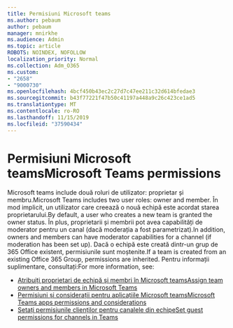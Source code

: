 ```yaml
---
title: Permisiuni Microsoft teams
ms.author: pebaum
author: pebaum
manager: mnirkhe
ms.audience: Admin
ms.topic: article
ROBOTS: NOINDEX, NOFOLLOW
localization_priority: Normal
ms.collection: Adm_O365
ms.custom:
- "2658"
- "9000730"
ms.openlocfilehash: 4bcf450b43ec2c27d7c47ee211c32d614bfedae3
ms.sourcegitcommit: b43f77221f47b50c41197a448a9c26c423ce1ad5
ms.translationtype: MT
ms.contentlocale: ro-RO
ms.lasthandoff: 11/15/2019
ms.locfileid: "37590434"
---
```

# <a name="microsoft-teams-permissions"></a><span data-ttu-id="da0d9-102">Permisiuni Microsoft teams</span><span class="sxs-lookup"><span data-stu-id="da0d9-102">Microsoft Teams permissions</span></span>

<span data-ttu-id="da0d9-103">Microsoft teams include două roluri de utilizator: proprietar și membru.</span><span class="sxs-lookup"><span data-stu-id="da0d9-103">Microsoft Teams includes two user roles: owner and member.</span></span> <span data-ttu-id="da0d9-104">În mod implicit, un utilizator care creează o nouă echipă este acordat starea proprietarului.</span><span class="sxs-lookup"><span data-stu-id="da0d9-104">By default, a user who creates a new team is granted the owner status.</span></span> <span data-ttu-id="da0d9-105">În plus, proprietarii și membrii pot avea capabilități de moderator pentru un canal (dacă moderația a fost parametrizat).</span><span class="sxs-lookup"><span data-stu-id="da0d9-105">In addition, owners and members can have moderator capabilities for a channel (if moderation has been set up).</span></span> <span data-ttu-id="da0d9-106">Dacă o echipă este creată dintr-un grup de 365 Office existent, permisiunile sunt moștenite.</span><span class="sxs-lookup"><span data-stu-id="da0d9-106">If a team is created from an existing Office 365 Group, permissions are inherited.</span></span> <span data-ttu-id="da0d9-107">Pentru informații suplimentare, consultați:</span><span class="sxs-lookup"><span data-stu-id="da0d9-107">For more information, see:</span></span>

- [<span data-ttu-id="da0d9-108">Atribuiți proprietari de echipă și membri în Microsoft teams</span><span class="sxs-lookup"><span data-stu-id="da0d9-108">Assign team owners and members in Microsoft Teams</span></span>](https://docs.microsoft.com/microsoftteams/assign-roles-permissions)
- [<span data-ttu-id="da0d9-109">Permisiuni și considerații pentru aplicațiile Microsoft teams</span><span class="sxs-lookup"><span data-stu-id="da0d9-109">Microsoft Teams apps permissions and considerations</span></span>](https://docs.microsoft.com/microsoftteams/app-permissions)
- [<span data-ttu-id="da0d9-110">Setați permisiunile clienților pentru canalele din echipe</span><span class="sxs-lookup"><span data-stu-id="da0d9-110">Set guest permissions for channels in Teams</span></span>](https://support.office.com/article/4756c468-2746-4bfd-a582-736d55fcc169)
